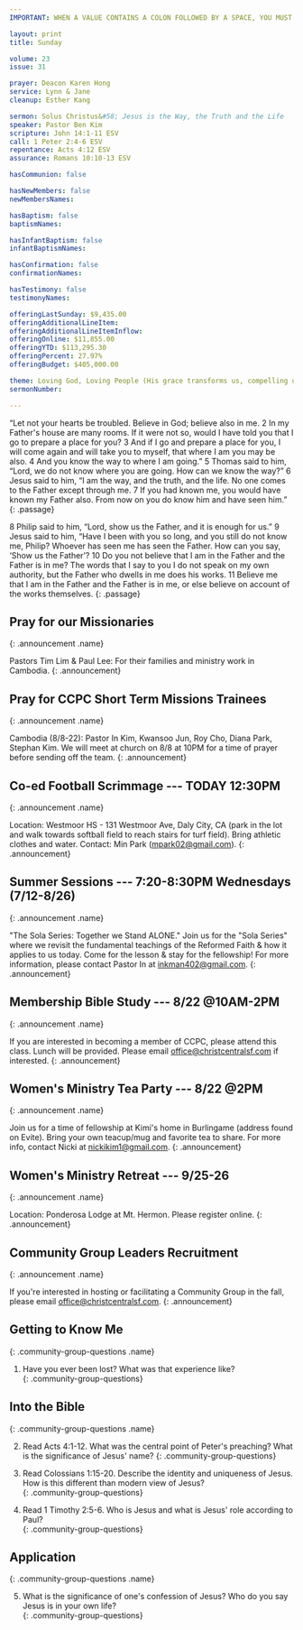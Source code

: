 ```yaml
---
IMPORTANT: WHEN A VALUE CONTAINS A COLON FOLLOWED BY A SPACE, YOU MUST USE &#58;

layout: print
title: Sunday

volume: 23
issue: 31

prayer: Deacon Karen Hong
service: Lynn & Jane
cleanup: Esther Kang

sermon: Solus Christus&#58; Jesus is the Way, the Truth and the Life
speaker: Pastor Ben Kim
scripture: John 14:1-11 ESV
call: 1 Peter 2:4-6 ESV
repentance: Acts 4:12 ESV
assurance: Romans 10:10-13 ESV

hasCommunion: false

hasNewMembers: false
newMembersNames:

hasBaptism: false
baptismNames: 

hasInfantBaptism: false
infantBaptismNames: 

hasConfirmation: false
confirmationNames: 

hasTestimony: false
testimonyNames:

offeringLastSunday: $9,435.00
offeringAdditionalLineItem: 
offeringAdditionalLineItemInflow: 
offeringOnline: $11,855.00
offeringYTD: $113,295.30
offeringPercent: 27.97%
offeringBudget: $405,000.00

theme: Loving God, Loving People (His grace transforms us, compelling us to love others)
sermonNumber: 

---
```


“Let not your hearts be troubled. Believe in God; believe also in me. 2 In my Father's house are many rooms. If it were not so, would I have told you that I go to prepare a place for you? 3 And if I go and prepare a place for you, I will come again and will take you to myself, that where I am you may be also. 4 And you know the way to where I am going.” 5 Thomas said to him, “Lord, we do not know where you are going. How can we know the way?” 6 Jesus said to him, “I am the way, and the truth, and the life. No one comes to the Father except through me. 7 If you had known me, you would have known my Father also. From now on you do know him and have seen him.”
{: .passage}

8 Philip said to him, “Lord, show us the Father, and it is enough for us.” 9 Jesus said to him, “Have I been with you so long, and you still do not know me, Philip? Whoever has seen me has seen the Father. How can you say, ‘Show us the Father’? 10 Do you not believe that I am in the Father and the Father is in me? The words that I say to you I do not speak on my own authority, but the Father who dwells in me does his works. 11 Believe me that I am in the Father and the Father is in me, or else believe on account of the works themselves.
{: .passage}


## Pray for our Missionaries
{: .announcement .name}

Pastors Tim Lim & Paul Lee: For their families and ministry work in Cambodia.
{: .announcement}

## Pray for CCPC Short Term Missions Trainees
{: .announcement .name}

Cambodia (8/8-22): Pastor In Kim, Kwansoo Jun, Roy Cho, Diana Park, Stephan Kim. We will meet at church on 8/8 at 10PM for a time of prayer before sending off the team.
{: .announcement}

## Co-ed Football Scrimmage --- TODAY 12:30PM
{: .announcement .name}

Location: Westmoor HS - 131 Westmoor Ave, Daly City, CA (park in the lot and walk towards softball field to reach stairs for turf field). Bring athletic clothes and water. Contact: Min Park (mpark02@gmail.com).
{: .announcement}

## Summer Sessions --- 7:20-8:30PM Wednesdays (7/12-8/26)
{: .announcement .name}

"The Sola Series: Together we Stand ALONE." Join us for the "Sola Series" where we revisit the fundamental teachings of the Reformed Faith & how it applies to us today. Come for the lesson & stay for the fellowship! For more information, please contact Pastor In at inkman402@gmail.com.
{: .announcement}

## Membership Bible Study --- 8/22 @10AM-2PM
{: .announcement .name}

If you are interested in becoming a member of CCPC, please attend this class. Lunch will be provided. Please email office@christcentralsf.com if interested.
{: .announcement}

## Women's Ministry Tea Party --- 8/22 @2PM
{: .announcement .name}

Join us for a time of fellowship at Kimi's home in Burlingame (address found on Evite). Bring your own teacup/mug and favorite tea to share. For more info, contact Nicki at nickikim1@gmail.com. 
{: .announcement}

## Women's Ministry Retreat --- 9/25-26
{: .announcement .name}

Location: Ponderosa Lodge at Mt. Hermon. Please register online.
{: .announcement}

## Community Group Leaders Recruitment 
{: .announcement .name}

If you're interested in hosting or facilitating a Community Group in the fall, please email office@christcentralsf.com.
{: .announcement}






## Getting to Know Me
{: .community-group-questions .name}

1) Have you ever been lost?  What was that experience like?  
{: .community-group-questions}

## Into the Bible
{: .community-group-questions .name}

2)  Read Acts 4:1-12.  What was the central point of Peter's preaching?  What is the significance of Jesus' name?
{: .community-group-questions}

3) Read Colossians 1:15-20.  Describe the identity and uniqueness of Jesus.  How is this different than modern view of Jesus?  
{: .community-group-questions}

4) Read 1 Timothy 2:5-6.  Who is Jesus and what is Jesus' role according to Paul?  
{: .community-group-questions}

## Application
{: .community-group-questions .name}

5) What is the significance of one's confession of Jesus?  Who do you say Jesus is in your own life?  
{: .community-group-questions}

 